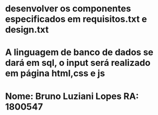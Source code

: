 # desenvolver os componentes especificados em requisitos.txt e design.txt
# A linguagem de banco de dados se dará em sql, o input será realizado em página html,css e js
# Nome: Bruno Luziani Lopes RA: 1800547 
